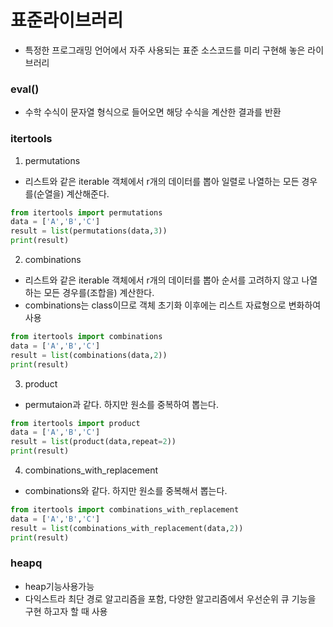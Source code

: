 # 표준라이브러리
- 특정한 프로그래밍 언어에서 자주 사용되는 표준 소스코드를 미리 구현해 놓은 라이브러리

### eval() 
- 수학 수식이 문자열 형식으로 들어오면 해당 수식을 계산한 결과를 반환

### itertools
1. permutations
- 리스트와 같은 iterable 객체에서 r개의 데이터를 뽑아 일렬로 나열하는 모든 경우를(순열을) 계산해준다.
```python
from itertools import permutations
data = ['A','B','C']
result = list(permutations(data,3))
print(result)
```

2. combinations 
- 리스트와 같은 iterable 객체에서 r개의 데이터를 뽑아 순서를 고려하지 않고 나열하는 모든 경우를(조합을) 계산한다.
- combinations는 class이므로 객체 초기화 이후에는 리스트 자료형으로 변화하여 사용

```python
from itertools import combinations
data = ['A','B','C']
result = list(combinations(data,2))
print(result)
```

3. product
- permutaion과 같다. 하지만 원소를 중복하여 뽑는다.
```python
from itertools import product
data = ['A','B','C']
result = list(product(data,repeat=2))
print(result)
```

4. combinations_with_replacement
- combinations와 같다. 하지만 원소를 중복해서 뽑는다.
```python
from itertools import combinations_with_replacement
data = ['A','B','C']
result = list(combinations_with_replacement(data,2))
print(result)
```

### heapq
- heap기능사용가능
- 다익스트라 최단 경로 알고리즘을 포함, 다양한 알고리즘에서 우선순위 큐 기능을 구현 하고자 할 때 사용
